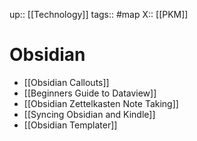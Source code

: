 up::  [[Technology]]
tags:: #map 
X:: [[PKM]]

# Obsidian

- [[Obsidian Callouts]]
- [[Beginners Guide to Dataview]]
- [[Obsidian Zettelkasten Note Taking]]
- [[Syncing Obsidian and Kindle]]
- [[Obsidian Templater]]



